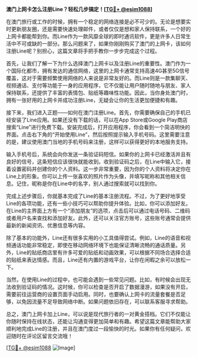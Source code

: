**澳门上网卡怎么注册Line？轻松几步搞定！[[TG💪+ @esim1088](https://t.me/s/esim1088)]**

在澳门旅行或工作的时候，拥有一个稳定的网络连接是必不可少的。无论是想要实时更新朋友圈，还是需要快速处理邮件，或者仅仅是想和家人保持联系，一个好的上网卡都能帮到你。而Line作为一款风靡全球的即时通讯软件，更是许多人日常生活中不可或缺的一部分。那么问题来了，如果你刚刚购买了澳门的上网卡，该如何注册Line呢？别担心，这篇文章将手把手教你一步步完成这个过程。

首先，让我们了解一下为什么选择澳门上网卡以及注册Line的重要性。澳门作为一个国际化都市，拥有发达的通信网络，这里的上网卡通常支持高速4G甚至5G信号覆盖，这对于需要频繁使用网络的人来说是非常友好的。而Line则是一款集聊天、视频通话、支付等功能于一身的应用程序，它不仅能让用户随时随地与朋友、家人保持联系，还提供了丰富的表情包、贴纸等趣味性功能。因此，当你身处澳门时，拥有一张好用的上网卡并成功注册Line，无疑会让你的生活更加便捷和有趣。

接下来，我们进入正题——如何在澳门注册Line。首先，你需要确保自己的手机已经安装了Line应用。如果还没有下载的话，可以在App Store或Google Play商店搜索“Line”进行免费下载。安装完成后，打开应用程序，你会看到一个简洁明快的界面。点击右下角的“开始使用Line”，然后按照提示输入手机号码。这里需要注意的是，建议使用澳门当地的手机号码来注册，这样可以获得更好的本地服务支持。

输入手机号后，系统会向你发送一条验证码短信。如果你的上网卡已经激活并且有良好的信号，这条短信应该很快就能收到。收到验证码之后，在Line中输入它，接着设置密码并创建你的个人资料。这一步非常重要，因为你的个人资料将决定你在Line上的形象。你可以上传一张喜欢的照片作为头像，并填写昵称和其他相关信息。记住，昵称是你在Line中的名字，别人通过搜索就可以找到你。

完成上述步骤后，你就基本完成了Line的基本注册流程。不过，为了更好地享受Line的各项功能，还有一些小技巧可以帮助你提升体验。比如，你可以添加好友。在Line的主界面上方有一个“添加朋友”的选项，点击后可以通过电话号码、二维码或者用户名来查找和添加好友。此外，还可以关注官方账号，这些账号通常会提供最新的新闻资讯、优惠信息等内容。

除了基本的功能外，Line还有很多实用的小工具值得尝试。例如，Line的语音和视频通话功能非常稳定，即使在移动网络环境下也能保证清晰流畅的通话质量。另外，Line的贴纸商店里有许多可爱的贴纸和动画效果，可以根据不同场合选择合适的贴纸来表达情感。而且，Line还有内置的游戏平台，让你在闲暇之余可以放松一下。

当然，在使用Line的过程中，也可能会遇到一些常见问题。比如，有时候会出现无法收到验证码的情况。这时候，你可以检查是否开启了数据漫游，如果没有开启，需要前往运营商的设置页面手动启用。同时，也要确认上网卡的流量套餐是否足够，以免因流量不足导致网络中断。如果问题依旧存在，可以联系客服寻求帮助。

总之，澳门上网卡加上Line，可以说是现代旅行者的一对黄金搭档。它们不仅能让你随时保持在线状态，还能让沟通变得更加简单和有趣。希望这篇文章能帮助大家顺利地完成Line的注册，并且在澳门度过一段愉快的时光。如果你有任何疑问，欢迎随时在评论区留言交流哦！

[[TG💪+ @esim1088](https://t.me/s/esim1088) ![Image](https://i.postimg.cc/4NQfJmqS/Snipaste-2025-05-13-00-14-12.png)]